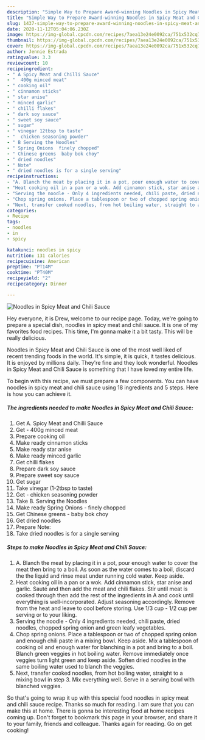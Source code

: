 ```yaml
---
description: "Simple Way to Prepare Award-winning Noodles in Spicy Meat and Chili Sauce"
title: "Simple Way to Prepare Award-winning Noodles in Spicy Meat and Chili Sauce"
slug: 1437-simple-way-to-prepare-award-winning-noodles-in-spicy-meat-and-chili-sauce
date: 2020-11-12T05:04:06.230Z
image: https://img-global.cpcdn.com/recipes/7aea13e24e0092ca/751x532cq70/noodles-in-spicy-meat-and-chili-sauce-recipe-main-photo.jpg
thumbnail: https://img-global.cpcdn.com/recipes/7aea13e24e0092ca/751x532cq70/noodles-in-spicy-meat-and-chili-sauce-recipe-main-photo.jpg
cover: https://img-global.cpcdn.com/recipes/7aea13e24e0092ca/751x532cq70/noodles-in-spicy-meat-and-chili-sauce-recipe-main-photo.jpg
author: Jennie Estrada
ratingvalue: 3.3
reviewcount: 10
recipeingredient:
- " A Spicy Meat and Chilli Sauce"
- "  400g minced meat"
- " cooking oil"
- " cinnamon sticks"
- " star anise"
- " minced garlic"
- " chilli flakes"
- " dark soy sauce"
- " sweet soy sauce"
- " sugar"
- " vinegar 12tbsp to taste"
- "  chicken seasoning powder"
- " B Serving the Noodles"
- " Spring Onions  finely chopped"
- " Chinese greens  baby bok choy"
- " dried noodles"
- " Note"
- " dried noodles is for a single serving"
recipeinstructions:
- "A. Blanch the meat by placing it in a pot, pour enough water to cover the meat then bring to a boil. As soon as the water comes to a boil, discard the the liquid and rinse meat under running cold water. Keep aside."
- "Heat cooking oil in a pan or a wok. Add cinnamon stick, star anise and garlic. Sauté and then add the meat and chili flakes. Stir until meat is cooked through then add the rest of the ingredients in A and cook until everything is well-incorporated. Adjust seasoning accordingly. Remove from the heat and leave to cool before storing. Use 1/3 cup - 1/2 cup per serving or to your liking."
- "Serving the noodle - Only 4 ingredients needed, chili paste, dried noodles, chopped spring onion and green leafy vegetables."
- "Chop spring onions. Place a tablespoon or two of chopped spring onion and enough chili paste in a mixing bowl. Keep aside. Mix a tablespoon of cooking oil and enough water for blanching in a pot and bring to a boil. Blanch green veggies in hot boiling water. Remove immediately once veggies turn light green and keep aside. Soften dried noodles in the same boiling water used to blanch the veggies."
- "Next, transfer cooked noodles, from hot boiling water, straight to a mixing bowl in step 3. Mix everything well. Serve in a serving bowl with blanched veggies."
categories:
- Recipe
tags:
- noodles
- in
- spicy

katakunci: noodles in spicy 
nutrition: 131 calories
recipecuisine: American
preptime: "PT14M"
cooktime: "PT40M"
recipeyield: "2"
recipecategory: Dinner

---
```



![Noodles in Spicy Meat and Chili Sauce](https://img-global.cpcdn.com/recipes/7aea13e24e0092ca/751x532cq70/noodles-in-spicy-meat-and-chili-sauce-recipe-main-photo.jpg)

Hey everyone, it is Drew, welcome to our recipe page. Today, we're going to prepare a special dish, noodles in spicy meat and chili sauce. It is one of my favorites food recipes. This time, I'm gonna make it a bit tasty. This will be really delicious.

Noodles in Spicy Meat and Chili Sauce is one of the most well liked of recent trending foods in the world. It's simple, it is quick, it tastes delicious. It is enjoyed by millions daily. They're fine and they look wonderful. Noodles in Spicy Meat and Chili Sauce is something that I have loved my entire life.




To begin with this recipe, we must prepare a few components. You can have noodles in spicy meat and chili sauce using 18 ingredients and 5 steps. Here is how you can achieve it.

<!--inarticleads1-->

##### The ingredients needed to make Noodles in Spicy Meat and Chili Sauce:

1. Get  A. Spicy Meat and Chilli Sauce
1. Get  - 400g minced meat
1. Prepare  cooking oil
1. Make ready  cinnamon sticks
1. Make ready  star anise
1. Make ready  minced garlic
1. Get  chilli flakes
1. Prepare  dark soy sauce
1. Prepare  sweet soy sauce
1. Get  sugar
1. Take  vinegar (1-2tbsp to taste)
1. Get  - chicken seasoning powder
1. Take  B. Serving the Noodles
1. Make ready  Spring Onions - finely chopped
1. Get  Chinese greens - baby bok choy
1. Get  dried noodles
1. Prepare  Note:
1. Take  dried noodles is for a single serving




<!--inarticleads2-->

##### Steps to make Noodles in Spicy Meat and Chili Sauce:

1. A. Blanch the meat by placing it in a pot, pour enough water to cover the meat then bring to a boil. As soon as the water comes to a boil, discard the the liquid and rinse meat under running cold water. Keep aside.
1. Heat cooking oil in a pan or a wok. Add cinnamon stick, star anise and garlic. Sauté and then add the meat and chili flakes. Stir until meat is cooked through then add the rest of the ingredients in A and cook until everything is well-incorporated. Adjust seasoning accordingly. Remove from the heat and leave to cool before storing. Use 1/3 cup - 1/2 cup per serving or to your liking.
1. Serving the noodle - Only 4 ingredients needed, chili paste, dried noodles, chopped spring onion and green leafy vegetables.
1. Chop spring onions. Place a tablespoon or two of chopped spring onion and enough chili paste in a mixing bowl. Keep aside. Mix a tablespoon of cooking oil and enough water for blanching in a pot and bring to a boil. Blanch green veggies in hot boiling water. Remove immediately once veggies turn light green and keep aside. Soften dried noodles in the same boiling water used to blanch the veggies.
1. Next, transfer cooked noodles, from hot boiling water, straight to a mixing bowl in step 3. Mix everything well. Serve in a serving bowl with blanched veggies.




So that's going to wrap it up with this special food noodles in spicy meat and chili sauce recipe. Thanks so much for reading. I am sure that you can make this at home. There is gonna be interesting food at home recipes coming up. Don't forget to bookmark this page in your browser, and share it to your family, friends and colleague. Thanks again for reading. Go on get cooking!
